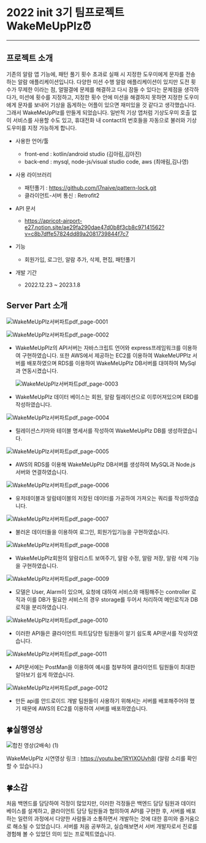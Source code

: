 # 2022 init 3기 팀프로젝트 WakeMeUpPlz⏰

-----------------

## 프로젝트 소개 ##

기존의 알람 앱 기능에, 패턴 풀기 횟수 초과로 실패 시 지정한 도우미에게 문자를 전송하는 알람 애플리케이션입니다. 
다양한 미션 수행 알람 애플리케이션이 있지만 도전 횟수가 무제한 이라는 점, 얼떨결에 문제를 해결하고 다시 잠들 수 있다는 문제점을 생각하다가, 미션에 횟수를 지정하고, 지정한 횟수 안에 미션을 해결하지 못하면 지정한 도우미에게 문자를 보내어 기상을 돕게하는 어플이 있으면 재미있을 것 같다고 생각했습니다.
그래서 WakeMeUpPlz를 만들게 되었습니다. 일반적 기상 앱처럼 기상도우미 호출 없이 서비스를 사용할 수도 있고, 휴대전화 내 contact의 번호들을 자동으로 불러와 기상 도우미를 지정 가능하게 합니다.

* 사용한 언어/툴 

  * front-end : kotlin/android studio (김아림,김아진)
  * back-end : mysql, node-js/visual studio code, aws (최애림,김나영)

* 사용 라이브러리 

  * 패턴풀기 : https://github.com/l7naive/pattern-lock.git
  * 클라이언트-서버 통신 : Retrofit2

* API 문서

  * https://apricot-airport-e27.notion.site/ae29fa290dae47d0b8f3cb8c97141562?v=c8b7dffe57824dd89a2081739844f7c7

* 기능 

  * 회원가입, 로그인, 알람 추가, 삭제, 편집, 패턴풀기

* 개발 기간 

  * 2022.12.23 ~ 2023.1.8

  

## Server Part 소개 ##

  ![WakeMeUpPlz서버파트pdf_page-0001](https://user-images.githubusercontent.com/80438964/212251840-641e3eb0-d5d0-46b6-8c15-94db6e265eb7.jpg)

![WakeMeUpPlz서버파트pdf_page-0002](https://user-images.githubusercontent.com/80438964/212251854-3dbb9aa8-c793-4f4b-9f1c-15b41535fb05.jpg)

- WakeMeUpPlz의 API서버는 자바스크립트 언어와 express프레임워크를 이용하여 구현하였습니다.
  또한 AWS에서 제공하는 EC2를 이용하여 WakeMeUPPlz 서버를 배포하였으며 RDS를 이용하여 WakeMeUpPlz DB서버를 대여하여 MySql과 연동시켰습니다.

  

  ![WakeMeUpPlz서버파트pdf_page-0003](https://user-images.githubusercontent.com/80438964/212251862-33810545-4147-4393-8ff8-1623c7249474.jpg)

- WakeMeUpPlz 데이터 베이스는 회원, 알람 릴레이션으로 이루어져있으며 ERD를 작성하였습니다.

  

![WakeMeUpPlz서버파트pdf_page-0004](https://user-images.githubusercontent.com/80438964/212251864-11394e0c-ea8f-460b-9ce0-5ae6196c153a.jpg)

- 릴레이션스키마와 테이블 명세서를 작성하여 WakeMeUpPlz DB를 생성하였습니다.

  

![WakeMeUpPlz서버파트pdf_page-0005](https://user-images.githubusercontent.com/80438964/212251866-9ecf9a6d-b0fd-42a5-aa3b-4dc9636127a0.jpg)

- AWS의 RDS를 이용해 WakeMeUpPlz DB서버를 생성하여 MySQL과 Node.js서버와 연결하였습니다.

  

![WakeMeUpPlz서버파트pdf_page-0006](https://user-images.githubusercontent.com/80438964/212251872-4e82281e-53e3-4764-a40a-36d067482470.jpg)

- 유저테이블과 알람테이블의 저장된 데이터를 가공하여 가져오는 쿼리를 작성하였습니다.

  

![WakeMeUpPlz서버파트pdf_page-0007](https://user-images.githubusercontent.com/80438964/212251875-a71d8260-c2cd-418b-ab30-d6502db32972.jpg)

- 불러온 데이터들을 이용하여 로그인, 회원가입기능을 구현하였습니다.

  

![WakeMeUpPlz서버파트pdf_page-0008](https://user-images.githubusercontent.com/80438964/212251878-54e8a0ac-6d32-4f7a-837a-654580f417dc.jpg)

- WakeMeUpPlz회원의 알람리스트 보여주기, 알람 수정, 알람 저장, 알람 삭제 기능을 구현하였습니다.

  

![WakeMeUpPlz서버파트pdf_page-0009](https://user-images.githubusercontent.com/80438964/212251879-491f7fef-0bd1-4321-b0b8-d79a647da758.jpg)

- 모델은 User, Alarm이 있으며, 요청에 대하여 서비스와 매핑해주는 controller 로직과
  이를 DB가 필요한 서비스의 경우 storage를 두어서 처리하여 메인로직과 DB로직을 분리하였습니다.

  

![WakeMeUpPlz서버파트pdf_page-0010](https://user-images.githubusercontent.com/80438964/212251882-7f05cdd9-58b7-4c02-8e29-8d9b56f845b8.jpg)

- 이러한 API들은 클라이언트 파트담당한 팀원들이 알기 쉽도록 API문서를 작성하였습니다. 

  

![WakeMeUpPlz서버파트pdf_page-0011](https://user-images.githubusercontent.com/80438964/212251883-79a80cf5-211c-4293-8ec4-9a78da45db82.jpg)

- API문서에는 PostMan을 이용하여 예시를 첨부하여 클라이언트 팀원들이 최대한 알아보기 쉽게 하였습니다.

  

![WakeMeUpPlz서버파트pdf_page-0012](https://user-images.githubusercontent.com/80438964/212251884-e8e3f3a5-7702-48b9-bbab-92da4d18af37.jpg)

- 만든 api를 안드로이드 개발 팀원들이 사용하기 위해서는 서버를 배포해주어야 했기 때문에 AWS의 EC2를 이용하여 서버를 배포하였습니다.



## 🍀실행영상 

![합친 영상(2배속) (1)](https://user-images.githubusercontent.com/80438964/212256763-0e586119-57e6-49aa-ab53-9c791e9383fd.gif)



WakeMeUpPlz 시연영상 링크 : https://youtu.be/1RYlXOUvh8I (알람 소리를 확인할 수 있습니다.)

## 🍀소감

처음 백엔드를 담당하여 걱정이 많았지만, 이러한 걱정들은 백엔드 담당 팀원과 데이터베이스를 설계하고, 클라이언트 담당 팀원들과 협의하여 API를 구현한 후, 서버를 배포하는 일련의 과정에서 다양한 사람들과 소통하면서 개발하는 것에 대한 흥미와 즐거움으로 해소될 수 있었습니다. 서버를 처음 공부하고, 실습해보면서 서버 개발자로서 진로를 경험해 볼 수 있었던 의미 있는 프로젝트였습니다.
